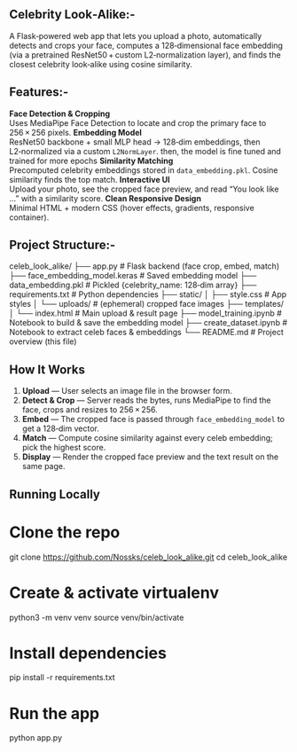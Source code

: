 ## Celebrity Look‑Alike:-
A Flask‑powered web app that lets you upload a photo, automatically detects and crops your face, computes a 128‑dimensional face embedding (via a pretrained ResNet50 + custom L2‑normalization layer), and finds the closest celebrity look‑alike using cosine similarity.

## Features:-
**Face Detection & Cropping**  
  Uses MediaPipe Face Detection to locate and crop the primary face to 256 × 256 pixels.
**Embedding Model**  
  ResNet50 backbone + small MLP head → 128‑dim embeddings, then L2‑normalized via a custom `L2NormLayer`.
  then, the model is fine tuned and trained for more epochs
**Similarity Matching**  
  Precomputed celebrity embeddings stored in `data_embedding.pkl`. Cosine similarity finds the top match.
**Interactive UI**  
  Upload your photo, see the cropped face preview, and read “You look like …” with a similarity score.
**Clean Responsive Design**  
  Minimal HTML + modern CSS (hover effects, gradients, responsive container).

## Project Structure:-
celeb_look_alike/
├── app.py # Flask backend (face crop, embed, match)
├── face_embedding_model.keras # Saved embedding model
├── data_embedding.pkl # Pickled {celebrity_name: 128‑dim array}
├── requirements.txt # Python dependencies
├── static/
│ ├── style.css # App styles
│ └── uploads/ # (ephemeral) cropped face images
├── templates/
│ └── index.html # Main upload & result page
├── model_training.ipynb # Notebook to build & save the embedding model
├── create_dataset.ipynb # Notebook to extract celeb faces & embeddings
└── README.md # Project overview (this file)

## How It Works
1. **Upload** — User selects an image file in the browser form.  
2. **Detect & Crop** — Server reads the bytes, runs MediaPipe to find the face, crops and resizes to 256 × 256.  
3. **Embed** — The cropped face is passed through `face_embedding_model` to get a 128‑dim vector.  
4. **Match** — Compute cosine similarity against every celeb embedding; pick the highest score.  
5. **Display** — Render the cropped face preview and the text result on the same page.

## Running Locally
# Clone the repo
git clone https://github.com/Nossks/celeb_look_alike.git
cd celeb_look_alike
# Create & activate virtualenv
python3 -m venv venv
source venv/bin/activate        
# Install dependencies
pip install -r requirements.txt
# Run the app
python app.py
